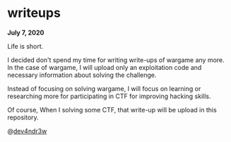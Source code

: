 # writeups

**July 7, 2020**

Life is short.

I decided don't spend my time for writing write-ups of wargame any more. In the case of wargame, I will upload only an exploitation code and necessary information about solving the challenge.

Instead of focusing on solving wargame, I will focus on learning or researching more for participating in CTF for improving hacking skills.

Of course, When I solving some CTF, that write-up will be upload in this repository.

@[dev4ndr3w](https://github.com/dev4ndr3w)




